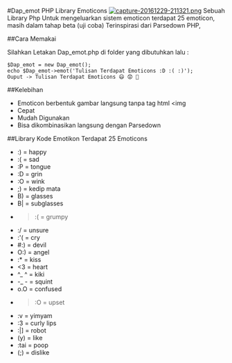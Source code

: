 #Dap_emot PHP Library Emoticons
[![capture-20161229-211321.png](https://s24.postimg.org/3l9f34hj9/capture_20161229_211321.png)](https://postimg.org/image/7ue55aksh/)
Sebuah Library Php Untuk mengeluarkan sistem emoticon terdapat 25 emoticon, masih dalam tahap beta (uji coba)
Terinspirasi dari Parsedown PHP,


##Cara Memakai

Silahkan Letakan Dap_emot.php di folder yang dibutuhkan lalu :
```
$Dap_emot = new Dap_emot();
echo $Dap_emot->emot('Tulisan Terdapat Emoticons :D :( :)');
Ouput -> Tulisan Terdapat Emoticons 😃 😟 🙂
```

##Kelebihan

* Emoticon berbentuk gambar langsung tanpa tag html <img
* Cepat
* Mudah Digunakan
* Bisa dikombinasikan langsung dengan Parsedown

##Library Kode Emotikon Terdapat 25 Emoticons

* :) = happy
* :( = sad
* :P = tongue
* :D = grin
* :O = wink
* ;) = kedip mata
* B) = glasses
* B| = subglasses
* >:( = grumpy
* :/  = unsure
* :'( = cry
* #:) = devil
* O:) = angel
* :*  = kiss
* <3  = heart
* ^_ ^ = kiki
* -_ - = squint
* o.O = confused
* >:O = upset
* :v = yimyam
* :3 = curly lips
* :|] = robot
* (y) = like
* :tai = poop
* (;) = dislike
